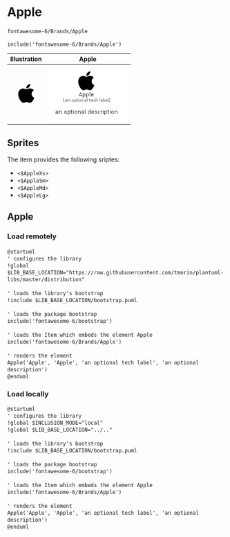 # Apple


```text
fontawesome-6/Brands/Apple
```

```text
include('fontawesome-6/Brands/Apple')
```



| Illustration | Apple |
| :---: | :---: |
| ![illustration for Illustration](../../fontawesome-6/Brands/Apple.png) | ![illustration for Apple](../../fontawesome-6/Brands/Apple.Local.png) |



## Sprites
The item provides the following sriptes:

- `<$AppleXs>`
- `<$AppleSm>`
- `<$AppleMd>`
- `<$AppleLg>`





## Apple

### Load remotely
```plantuml
@startuml
' configures the library
!global $LIB_BASE_LOCATION="https://raw.githubusercontent.com/tmorin/plantuml-libs/master/distribution"

' loads the library's bootstrap
!include $LIB_BASE_LOCATION/bootstrap.puml

' loads the package bootstrap
include('fontawesome-6/bootstrap')

' loads the Item which embeds the element Apple
include('fontawesome-6/Brands/Apple')

' renders the element
Apple('Apple', 'Apple', 'an optional tech label', 'an optional description')
@enduml
```

### Load locally
```plantuml
@startuml
' configures the library
!global $INCLUSION_MODE="local"
!global $LIB_BASE_LOCATION="../.."

' loads the library's bootstrap
!include $LIB_BASE_LOCATION/bootstrap.puml

' loads the package bootstrap
include('fontawesome-6/bootstrap')

' loads the Item which embeds the element Apple
include('fontawesome-6/Brands/Apple')

' renders the element
Apple('Apple', 'Apple', 'an optional tech label', 'an optional description')
@enduml
```

